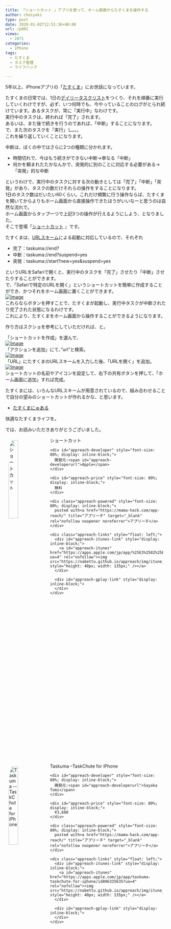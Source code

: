 ```yaml
---
title: 「ショートカット 」アプリを使って、ホーム画面からたすくまを操作する
author: choiyaki
type: post
date: 2020-01-02T12:51:36+00:00
url: /p801
views:
  - 2471
categories:
  - iPhone
tags:
  - たすくま
  - タスク管理
  - ライフハック

---
```

5年以上、iPhoneアプリの「[たすくま][1]」にお世話になっています。

たすくまの日常では、1日の[デイリータスクリスト][2]をつくり、それを順番に実行していくわけですが、必ず、いつ何時でも、今やっていることのログがとられ続けています。あるタスクが、常に「実行中」なわけです。  
実行中のタスクは、終われば「完了」されます。  
あるいは、また後で続きを行うのであれば、「中断」することになります。  
で、また次のタスクを「実行」し。。。  
これを繰り返していくことになります。

中断は、ぼくの中ではさらに2つの種類に分かれます。

  * 時間切れで、今はもう続きができない中断→単なる「中断」
  * 何かを頼まれたたかなんかで、突発的に別のことに対応する必要がある→「突発」的な中断

というわけで、実行中のタスクに対する次の動きとしては「完了」「中断」「突発」があり、タスクの数だけそれらの操作をすることになります。  
1日のタスク数はだいたい60くらい。これだけ頻繁に行う操作ならば、たすくまを開いてからよりもホーム画面から直接操作できたほうがいいなーと思うのは自然な流れで。  
ホーム画面からタップ一つで上記3つの操作が行えるようにしよう、となりました。  
そこで登場「[ショートカット][3] 」です。

たすくまは、[URLスキーム][4]による起動に対応しているので、それぞれ

  * 完了：taskuma://end?
  * 中断：taskuma://end?suspend=yes
  * 突発：taskuma://start?new=yes&suspend=yes

というURLをSafariで開くと、実行中のタスクを「完了」させたり「中断」させたりすることができます。  
で、「Safariで特定のURLを開く」というショートカットを簡単に作成することができ、かつそれをホーム画面に置くことができます。  
[![Image][5]][6]  
これらならボタンを押すことで、たすくまが起動し、実行中タスクが中断されたり完了された状態になるわけです。  
これにより、たすくまをホーム画面から操作することができるようになります。

作り方はスクショを参考にしていただければ、と。

「ショートカットを作成」を選んで、  
[![Image][7]][8]  
「アクションを追加」にて、&#8221;url&#8221;と検索。  
[![Image][9]][10]  
「URL」にたすくまのURLスキームを入力した後、「URLを開く」を追加。  
[![Image][11]][12]  
ショートカットの名前やアイコンを設定して、右下の共有ボタンを押して、「ホーム画面に追加」すれば完成。

たすくまには、いろんなURLスキームが用意されているので、組み合わせることで自分の望みのショートカットが作れるかな、と思います。

  * [たすくまにゅある][13]

快適なたすくまライフを。

では、お読みいただきありがとうございました。

<div id="appreach-box" style="text-align: left;">
  <img id="appreach-image" src="https://i1.wp.com/is1-ssl.mzstatic.com/image/thumb/Purple113/v4/49/3b/9e/493b9e75-ebd7-f1b3-0d19-18cf5ba02587/source/512x512bb.jpg?w=660&#038;ssl=1" alt="ショートカット" style="float: left; margin: 10px; width: 25%; max-width: 120px; border-top-left-radius: 10%; border-top-right-radius: 10%; border-bottom-right-radius: 10%; border-bottom-left-radius: 10%;" data-recalc-dims="1" /></p> 
  
  <div class="appreach-info" style="margin: 10px;">
    <div id="appreach-appname">
      ショートカット
    </div>
    
    <div id="appreach-developer" style="font-size: 80%; display: inline-block;">
      開発元:<span id="appreach-developerurl">Apple</span>
    </div>
    
    <div id="appreach-price" style="font-size: 80%; display: inline-block;">
      無料
    </div>
    
    <div class="appreach-powered" style="font-size: 80%; display: inline-block;">
      posted with<a href="https://mama-hack.com/app-reach/" title="アプリーチ" target="_blank" rel="nofollow noopener noreferrer">アプリーチ</a>
    </div>
    
    <div class="appreach-links" style="float: left;">
      <div id="appreach-itunes-link" style="display: inline-block;">
        <a id="appreach-itunes" href="https://apps.apple.com/jp/app/%25E3%2582%25B7%25E3%2583%25A7%25E3%2583%25BC%25E3%2583%2588%25E3%2582%25AB%25E3%2583%2583%25E3%2583%2588/id915249334?uo=4" rel="nofollow"><img src="https://nabettu.github.io/appreach/img/itune_ja.svg" style="height: 40px; width: 135px;" /></a>
      </div>
      
      <div id="appreach-gplay-link" style="display: inline-block;">
      </div>
    </div>
  </div>
  
  <div class="appreach-footer" style="margin-bottom: 10px; clear: left;">
  </div>
</div>

<div id="appreach-box" style="text-align: left;">
  <img id="appreach-image" src="https://i0.wp.com/is4-ssl.mzstatic.com/image/thumb/Purple123/v4/bf/86/bb/bf86bb03-02d3-4d2c-90ae-a1f1eb06b136/source/512x512bb.jpg?w=660&#038;ssl=1" alt="Taskuma --TaskChute for iPhone" style="float: left; margin: 10px; width: 25%; max-width: 120px; border-top-left-radius: 10%; border-top-right-radius: 10%; border-bottom-right-radius: 10%; border-bottom-left-radius: 10%;" data-recalc-dims="1" /></p> 
  
  <div class="appreach-info" style="margin: 10px;">
    <div id="appreach-appname">
      Taskuma &#8211;TaskChute for iPhone
    </div>
    
    <div id="appreach-developer" style="font-size: 80%; display: inline-block;">
      開発元:<span id="appreach-developerurl">Sayaka Tomi</span>
    </div>
    
    <div id="appreach-price" style="font-size: 80%; display: inline-block;">
      ¥3,680
    </div>
    
    <div class="appreach-powered" style="font-size: 80%; display: inline-block;">
      posted with<a href="https://mama-hack.com/app-reach/" title="アプリーチ" target="_blank" rel="nofollow noopener noreferrer">アプリーチ</a>
    </div>
    
    <div class="appreach-links" style="float: left;">
      <div id="appreach-itunes-link" style="display: inline-block;">
        <a id="appreach-itunes" href="https://apps.apple.com/jp/app/taskuma-taskchute-for-iphone/id896335635?uo=4" rel="nofollow"><img src="https://nabettu.github.io/appreach/img/itune_ja.svg" style="height: 40px; width: 135px;" /></a>
      </div>
      
      <div id="appreach-gplay-link" style="display: inline-block;">
      </div>
    </div>
  </div>
  
  <div class="appreach-footer" style="margin-bottom: 10px; clear: left;">
  </div>
</div>

 [1]: https://scrapbox.io/choiyaki-hondana/%E3%81%9F%E3%81%99%E3%81%8F%E3%81%BE
 [2]: https://scrapbox.io/choiyaki-hondana/%E3%83%87%E3%82%A4%E3%83%AA%E3%83%BC%E3%82%BF%E3%82%B9%E3%82%AF%E3%83%AA%E3%82%B9%E3%83%88
 [3]: https://scrapbox.io/choiyaki-hondana/%E3%82%B7%E3%83%A7%E3%83%BC%E3%83%88%E3%82%AB%E3%83%83%E3%83%88
 [4]: https://scrapbox.io/choiyaki-hondana/URL%E3%82%B9%E3%82%AD%E3%83%BC%E3%83%A0
 [5]: https://gyazo.com/832baeecb9853f72472267865fc06968/thumb/1000
 [6]: https://gyazo.com/832baeecb9853f72472267865fc06968
 [7]: https://gyazo.com/3f5effbe30eae6d7067a36f2bd4159ed/thumb/1000
 [8]: https://gyazo.com/3f5effbe30eae6d7067a36f2bd4159ed
 [9]: https://gyazo.com/fb0773316557daaa831fa7658219d70d/thumb/1000
 [10]: https://gyazo.com/fb0773316557daaa831fa7658219d70d
 [11]: https://gyazo.com/60c43fc634bb6282ac11b9db59d397e5/thumb/1000
 [12]: https://gyazo.com/60c43fc634bb6282ac11b9db59d397e5
 [13]: https://taskuma.komadorist.com/help/other.html#url